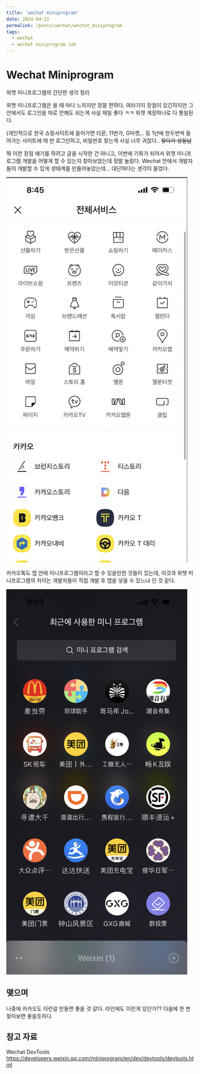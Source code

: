 ```yaml
---
title: 'wechat miniprogram'
date: 2024-04-22
permalink: /posts/wechat/wechat_miniprogram
tags:
  - wechat 
  - wechat miniprogram ide
---
```


# Wechat Miniprogram

위챗 미니프로그램의 간단한 생각 정리 


위챗 미니프로그램은 쓸 때 마다 느끼지만 정말 편하다. 여러가지 장점이 있긴하지만 그 안에서도 로그인을 따로 안해도 되는게 사실 제일 좋다 ㅋㅋ 위챗 계정하나로 다 통일된다.

(개인적으로 한국 쇼핑사이트에 들어가면 티몬, 11번가, G마켓,.. 등 1년에 한두번씩 들어가는 사이트에 매 번 로그인하고, 비밀번호 찾는게 사실 너무 귀찮다.. ~~찾다가 성질남~~ 

뭐 이런 장점 얘기를 하려고 글을 시작한 건 아니고, 이번에 기회가 되어서 위챗 미니프로그램 개발을 어떻게 할 수 있는지 찾아보았는데 정말 놀랐다. Wechat 안에서 개발자들이 개발할 수 있게 생태계를 만들어놓았는데... 대단하다는 생각이 들었다.

![](/assets/2024-04-22-20-54-54.png)

카카오톡도 앱 안에 미니프로그램이라고 할 수 있을만한 것들이 있는데, 이것과 위챗 미니프로그램의 차이는 개발자들이 직접 개발 후 앱을 넣을 수 있느냐 인 것 같다.

![](/assets/2024-04-22-20-56-13.png)


## 맺으며

나중에 카카오도 이런걸 만들면 좋을 것 같다.
라인에도 이런게 있던가?? 다음에 한 번 찾아보면 좋을듯하다.


## 참고 자료

Wechat DevTools https://developers.weixin.qq.com/miniprogram/en/dev/devtools/devtools.html




